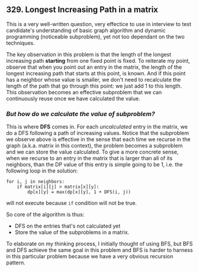 ## 329. Longest Increasing Path in a matrix

This is a very well-written question, very effectice to use in interview
to test candidate's understanding of basic graph algorithm and 
dynamic programming (noticeable subproblem), yet not too dependant
on the two techniques.

The key observation in this problem is that the length of the longest
increasing path __starting__ from one fixed point is fixed. To reiterate
my point, observe that when you point out an entry in the matrix,
the length of the longest increasing path that starts at this point, is known.
And if this point has a neighbor whose value is smaller, we don't need
to recalculate the length of the path that go through this point:
we just add 1 to this length. This observation becomes an effective
subproblem that we can continuously reuse once we have calculated the
value.

### _But how do we calculate the value of subproblem?_

This is where __DFS__ comes in. For each _uncalculated_ entry in the matrix, we do
a DFS following a path of increasing values. Notice that the subproblem we 
observe above is effective in the sense that each time we recurse
in the graph (a.k.a. matrix in this context), the problem becomes a
subproblem and we can store the value calculated. To give a more
concrete sense, when we recurse to an entry in the matrix that is
larger than all of its neighbors, than the DP value of this entry
is simple going to be 1, i.e. the following loop in the solution:
```pythonstub
for i, j in neighbors:
    if matrix[i][j] > matrix[x][y]:
        dp[x][y] = max(dp[x][y], 1 + DFS(i, j))
```
will not execute because `if` condition will not be true.

So core of the algorithm is thus:

* DFS on the entries that's not calculated yet
* Store the value of the subproblems in a matrix.

To elaborate on my thinking process, I initially thought of using
BFS, but BFS and DFS achieve the same goal in this problem and
BFS is harder to harness in this particular problem because we 
have a very obvious recursion pattern. 